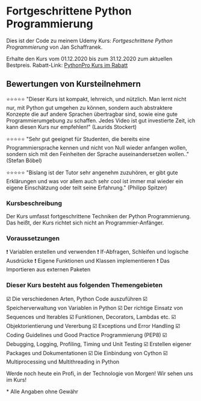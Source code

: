 # Fortgeschrittene Python Programmierung

Dies ist der Code zu meinem Udemy Kurs:
*Fortgeschrittene Python Programmierung* von Jan Schaffranek.

Erhalte den Kurs vom 01.12.2020 bis zum 31.12.2020 zum aktuellen Bestpreis.
Rabatt-Link: [PythonPro Kurs im Rabatt](https://www.udemy.com/course/fortgeschrittene-python-programmierung/?couponCode=FRANNECK_JAN_2021)

## Bewertungen von Kursteilnehmern

⭐⭐⭐⭐⭐ "Dieser Kurs ist kompakt, lehrreich, und nützlich. Man lernt nicht nur, mit Python gut umgehen zu können, sondern auch abstraktere Konzepte die auf andere Sprachen übertragbar sind, sowie eine gute Programmierumgebung zu schaffen. Jedes Video ist gut investierte Zeit, ich kann diesen Kurs nur empfehlen!" (Laurids Stockert)

⭐⭐⭐⭐⭐ "Sehr gut geeignet für Studenten, die bereits eine Programmiersprache kennen und nicht von Null wieder anfangen wollen, sondern sich mit den Feinheiten der Sprache auseinandersetzen wollen.." (Stefan Böbel)

⭐⭐⭐⭐⭐ "Bislang ist der Tutor sehr angenehm zuzuhören, er gibt gute Erklärungen und was vor allem auch sehr cool ist immer mal wieder ein eigene Einschätzung oder teilt seine Erfahrung." (Philipp Spitzer)

### Kursbeschreibung

Der Kurs umfasst fortgeschrittene Techniken der Python Programmierung.
Das heißt, der Kurs richtet sich nicht an Programmier-Anfänger.

### Voraussetzungen

❗ Variablen erstellen und verwenden
❗ If-Abfragen, Schleifen und logische Ausdrücke
❗ Eigene Funktionen und Klassen implementieren
❗ Das Importieren aus externen Paketen

### Dieser Kurs besteht aus folgenden Themengebieten

☑️ Die verschiedenen Arten, Python Code auszuführen
☑️ Speicherverwaltung von Variablen in Python
☑️ Der richtige Einsatz von Sequences und Iterables
☑️ Funktionen, Decorators, Lambdas etc.
☑️ Objektorientierung und Vererbung
☑️ Exceptions und Error Handling
☑️ Coding Guidelines und Good Practice Programmierung (PEP8)
☑️ Debugging, Logging, Profiling, Timing und Unit Testing
☑️ Erstellen eigener Packages und Dokumentationen
☑️ Die Einbindung von Cython
☑️ Multiprocessing und Multithreading in Python

Werde noch heute ein Profi, in der Technologie von Morgen!
Wir sehen uns im Kurs!


\* Alle Angaben ohne Gewähr
